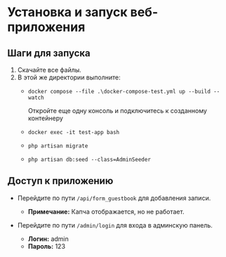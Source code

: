 # Установка и запуск веб-приложения

## Шаги для запуска

1. Скачайте все файлы.
2. В этой же директории выполните:
   - `docker compose --file .\docker-compose-test.yml up --build --watch`
     
     Откройте еще одну консоль и подключитесь к созданному контейнеру
   - `docker exec -it test-app bash`
   - `php artisan migrate`
   - `php artisan db:seed --class=AdminSeeder`

## Доступ к приложению

- Перейдите по пути `/api/form_guestbook` для добавления записи.
  - **Примечание:** Капча отображается, но не работает.
  
- Перейдите по пути `/admin/login` для входа в админскую панель.
  - **Логин:** admin
  - **Пароль:** 123
